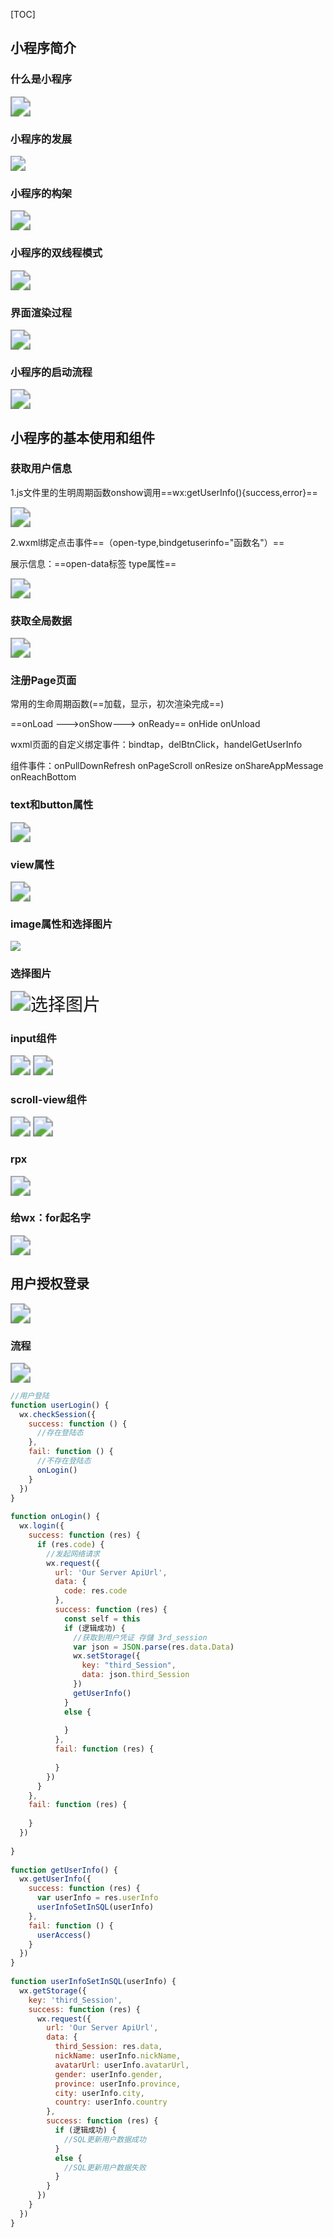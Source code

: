 [TOC]

## 小程序简介

### 什么是小程序

<img src="pic/什么是小程序.png" style="zoom:200%;" />



### 小程序的发展

<img src="pic/小程序的发展.png" style="zoom:150%;" />



### 小程序的构架

<img src="pic/小程序的MVVM构架.png" style="zoom:200%;" />



### 小程序的双线程模式

<img src="pic/小程序的双线程模式.png" style="zoom:200%;" />



### 界面渲染过程

<img src="pic/界面渲染过程.png" style="zoom:200%;" />



### 小程序的启动流程

<img src="pic/小程序的启动流程.png" style="zoom:200%;" />



## 小程序的基本使用和组件

### 获取用户信息

1.js文件里的生明周期函数onshow调用==wx:getUserInfo(){success,error}==

<img src="pic/onshow生命周期函数下获取用户信息.png" style="zoom:200%;" />

2.wxml绑定点击事件==（open-type,bindgetuserinfo="函数名"）==

展示信息：==open-data标签 type属性==

<img src="pic/wxml页面获取用户信息.png" style="zoom:200%;" />



### 获取全局数据

<img src="pic/获取app实例全局数据.png" style="zoom:200%;" />



### 注册Page页面

常用的生命周期函数(==加载，显示，初次渲染完成==)

==onLoad --->onShow---> onReady==     onHide    onUnload 

wxml页面的自定义绑定事件：bindtap，delBtnClick，handelGetUserInfo

组件事件：onPullDownRefresh  onPageScroll   onResize  onShareAppMessage   onReachBottom



### text和button属性

<img src="pic/text和button属性.png" style="zoom:200%;" />



### view属性

<img src="pic/view组件.png" style="zoom:200%;" />



### image属性和选择图片

![](pic/image属性.png)



### 选择图片

![]()<img src="pic/选择图片.png" alt="选择图片" style="zoom:200%;" />



### input组件

<img src="pic/input组件属性.png" style="zoom:200%;" />

<img src="pic/input组件属性2.png" style="zoom:200%;" />



### scroll-view组件

<img src="pic/scroll-view组件.png" style="zoom:200%;" />

<img src="pic/scroll-view组件属性.png" style="zoom:200%;" />



### rpx

<img src="pic/wxss的扩展尺寸rpx.png" style="zoom:200%;" />



### 给wx：for起名字

<img src="pic/给item和index起名字.png" style="zoom:200%;" />





## 用户授权登录

<img src="../自动化构建工具/pic/微信授权登录code.png" style="zoom:200%;" />



### 流程

<img src="../自动化构建工具/pic/业务流程.png" style="zoom:200%;" />



```js
//用户登陆
function userLogin() {
  wx.checkSession({
    success: function () {
      //存在登陆态
    },
    fail: function () {
      //不存在登陆态
      onLogin()
    }
  })
}
 
function onLogin() {
  wx.login({
    success: function (res) {
      if (res.code) {
        //发起网络请求
        wx.request({
          url: 'Our Server ApiUrl',
          data: {
            code: res.code
          },
          success: function (res) {
            const self = this
            if (逻辑成功) {
              //获取到用户凭证 存儲 3rd_session 
              var json = JSON.parse(res.data.Data)
              wx.setStorage({
                key: "third_Session", 
                data: json.third_Session
              })
              getUserInfo()
            }
            else {
 
            }
          },
          fail: function (res) {
 
          }
        })
      }
    },
    fail: function (res) {
  
    }
  })
 
}
 
function getUserInfo() {
  wx.getUserInfo({
    success: function (res) {
      var userInfo = res.userInfo
      userInfoSetInSQL(userInfo)
    },
    fail: function () {
      userAccess()
    }
  })
}
 
function userInfoSetInSQL(userInfo) {
  wx.getStorage({
    key: 'third_Session',
    success: function (res) {
      wx.request({
        url: 'Our Server ApiUrl',
        data: {
          third_Session: res.data,
          nickName: userInfo.nickName,
          avatarUrl: userInfo.avatarUrl,
          gender: userInfo.gender,
          province: userInfo.province,
          city: userInfo.city,
          country: userInfo.country
        },
        success: function (res) {
          if (逻辑成功) {
            //SQL更新用户数据成功
          }
          else {
            //SQL更新用户数据失败
          }
        }
      })
    }
  })
}
```

